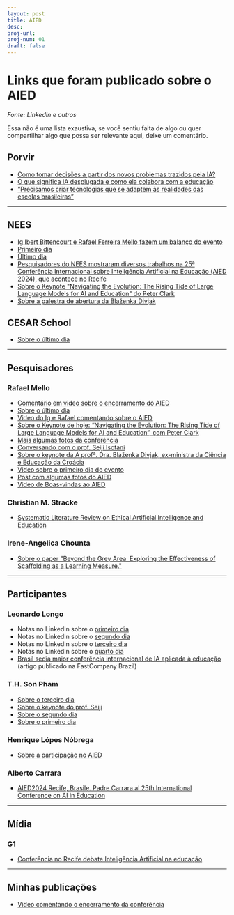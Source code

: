 ```yaml
---
layout: post
title: AIED 
desc: 
proj-url:
proj-num: 01
draft: false
---
```



# Links que foram publicado sobre o AIED

_Fonte: LinkedIn e outros_

Essa não é uma lista exaustiva, se você sentiu falta de algo ou quer compartilhar algo que possa ser relevante aqui, deixe um comentário.

## Porvir

- [Como tomar decisões a partir dos novos problemas trazidos pela IA?](https://porvir.org/aied-2024-como-tomar-decisoes-ia-na-educacao/)
- [O que significa IA desplugada e como ela colabora com a educação](https://porvir.org/ia-desplugada-educacao/)
- [“Precisamos criar tecnologias que se adaptem às realidades das escolas brasileiras”](https://porvir.org/entrevista-seiji-isotani/)

---

## NEES

-  [Ig Ibert Bittencourt e Rafael Ferreira Mello fazem um balanço do evento](https://www.linkedin.com/posts/neesufal_nees-ufal-iaied-activity-7217596299028664320-ilCT?utm_source=share&utm_medium=member_desktop)
-  [Primeiro dia](https://www.linkedin.com/posts/neesufal_nees-ufal-iaied-activity-7216193598533361665-8Eww?utm_source=share&utm_medium=member_desktop)
-  [Último dia](https://www.linkedin.com/posts/rafael-ferreira-mello-989b3b37_aied2024-inovacao-educacao-ugcPost-7217587887922434048-WJA9?utm_source=share&utm_medium=member_desktop)
-  [Pesquisadores do NEES mostraram diversos trabalhos na 25ª Conferência Internacional sobre Inteligência Artificial na Educação (AIED 2024), que acontece no Recife](https://www.linkedin.com/posts/neesufal_nees-aied2024-ugcPost-7217246345219194880-PhMZ?utm_source=share&utm_medium=member_desktop)
-  [Sobre o Keynote "Navigating the Evolution: The Rising Tide of Large Language Models for Al and Education" do Peter Clark](https://www.linkedin.com/posts/neesufal_nees-aied2024-ia-activity-7217257111913656321-vfuI?utm_source=share&utm_medium=member_desktop)
-  [Sobre a palestra de abertura da Blaženka Divjak ](https://www.linkedin.com/posts/neesufal_abertura-da-aied-2024-no-recife-activity-7216812514301345793-OiwF?utm_source=share&utm_medium=member_desktop)

## CESAR School

- [Sobre o último dia](https://www.linkedin.com/posts/cesarschool_aied-activity-7217652605802450944-1QRN?utm_source=share&utm_medium=member_desktop)

---

## Pesquisadores

### Rafael Mello

- [Comentário em video sobre o encerramento do AIED](https://www.linkedin.com/posts/rafael-ferreira-mello-989b3b37_aied2024-aied2024-educaaexaeto-activity-7217661954830557188-kPN-?utm_source=share&utm_medium=member_desktop)
- [Sobre o último dia](https://www.linkedin.com/posts/rafael-ferreira-mello-989b3b37_aied2024-inovacao-educacao-ugcPost-7217587887922434048-WJA9?utm_source=share&utm_medium=member_desktop)
- [Video do Ig e Rafael comentando sobre o AIED](https://www.linkedin.com/posts/rafael-ferreira-mello-989b3b37_aied2024-inovacao-aied-activity-7217252662285594625-kEPz?utm_source=share&utm_medium=member_desktop)
- [Sobre o Keynote de hoje: “Navigating the Evolution: The Rising Tide of Large Language Models for AI and Education”, com Peter Clark](https://www.linkedin.com/posts/rafael-ferreira-mello-989b3b37_aied2024-ia-educaaexaeto-activity-7217162419658248193-Ciaj?utm_source=share&utm_medium=member_desktop)
- [Mais algumas fotos da conferência](https://www.linkedin.com/posts/rafael-ferreira-mello-989b3b37_aied2024-activity-7217143634700226561-BCLp?utm_source=share&utm_medium=member_desktop)
- [Conversando com o prof. Seiji Isotani](https://www.linkedin.com/posts/rafael-ferreira-mello-989b3b37_aied2024-activity-7216817416633257985-fOHW?utm_source=share&utm_medium=member_desktop)
- [Sobre o keynote da A profª. Dra. Blaženka Divjak, ex-ministra da Ciência e Educação da Croácia](https://www.linkedin.com/posts/rafael-ferreira-mello-989b3b37_aied2024-ia-educaaexaeto-activity-7216479885265952770-9Yk_?utm_source=share&utm_medium=member_desktop)
- [Video sobre o primeiro dia do evento](https://www.linkedin.com/posts/rafael-ferreira-mello-989b3b37_aied2024-educaaexaeto-inteligaeanciaartificial-activity-7216403942887350272-LzNG?utm_source=share&utm_medium=member_desktop)
- [Post com algumas fotos do AIED](https://www.linkedin.com/posts/rafael-ferreira-mello-989b3b37_aied2024-aiineducation-educationalinnovation-activity-7216084314097123328-Wo7h?utm_source=share&utm_medium=member_desktop)
- [Video de Boas-vindas ao AIED](https://www.linkedin.com/posts/rafael-ferreira-mello-989b3b37_aied2024-ia-educacao-activity-7216057409822216194-SWZC?utm_source=share&utm_medium=member_desktop)

### Christian M. Stracke

- [Systematic Literature Review on Ethical Artificial Intelligence and Education](https://www.linkedin.com/pulse/systematic-literature-review-ethical-artificial-christian-m-stracke-a8lae/?trackingId=wPz3h8PCR4S0NQxNjiOGYA%3D%3D)

### Irene-Angelica Chounta

- [Sobre o paper "Beyond the Grey Area: Exploring the Effectiveness of Scaffolding as a Learning Measure."](https://www.linkedin.com/posts/houren_aied2024-aied2024-zpd-activity-7218702537380560897-_o2N?utm_source=share&utm_medium=member_desktop)

---

## Participantes 

### Leonardo Longo

-  Notas no LinkedIn sobre o [primeiro dia](https://www.linkedin.com/posts/leolongo_aied-ia-aied2024-activity-7216466232647045122-AUge?utm_source=share&utm_medium=member_desktop)
-  Notas no LinkedIn sobre o [segundo dia](https://www.linkedin.com/posts/leolongo_iaed-ia-aied2024-activity-7216803710125957120-EgeF?utm_source=share&utm_medium=member_desktop)
-  Notas no LinkedIn sobre o [terceiro dia](https://www.linkedin.com/posts/leolongo_aied-ia-aied2024-activity-7217112030141415425-iDK5?utm_source=share&utm_medium=member_desktop)
-  Notas no LinkedIn sobre o [quarto dia](https://www.linkedin.com/posts/leolongo_aied-ia-aied2024-activity-7217508081738407936-7VP7?utm_source=share&utm_medium=member_desktop) 
- [Brasil sedia maior conferência internacional de IA aplicada à educação](https://fastcompanybrasil.com/tech/inteligencia-artificial/brasil-sedia-maior-conferencia-internacional-de-ia-aplicada-a-educacao/) (artigo publicado na FastCompany Brazil)

### T.H. Son Pham

- [Sobre o terceiro dia](https://www.linkedin.com/posts/being-there_aied2024-aied-generativeai-activity-7216907469996912642-s5x_?utm_source=share&utm_medium=member_desktop)
- [Sobre o keynote do prof. Seiji](https://www.linkedin.com/posts/being-there_aied2024-ai-aied-activity-7216777478416003075-sSG_?utm_source=share&utm_medium=member_desktop)
- [Sobre o segundo dia](https://www.linkedin.com/posts/being-there_aied2024-ai-aied-activity-7216610243194093568-FfnH?utm_source=share&utm_medium=member_desktop)
- [Sobre o primeiro dia](https://www.linkedin.com/feed/update/urn:li:activity:7216164121560367104?utm_source=share&utm_medium=member_desktop)

### Henrique Lópes Nóbrega

- [Sobre a participação no AIED](https://www.linkedin.com/posts/henriqueln7_aied2024-activity-7222740974857277440-PTcP?utm_source=share&utm_medium=member_desktop)


### Alberto Carrara

- [AIED2024 Recife, Brasile. Padre Carrara al 25th International Conference on AI in Education](https://albertocarrara.com/2024/07/aied2024-recife-brasile-padre-carrara-al-25th-international-conference-on-ai-in-education/)

---

## Mídia 

### G1

- [Conferência no Recife debate Inteligência Artificial na educação](https://g1.globo.com/pe/pernambuco/ne2/video/conferencia-no-recife-debate-inteligencia-artificial-na-educacao-12747392.ghtml)


---

## Minhas publicações 

- [Video comentando o encerramento da conferência](https://www.linkedin.com/posts/maluta_aied-activity-7217228752819240961-EbWm?utm_source=share&utm_medium=member_desktop)